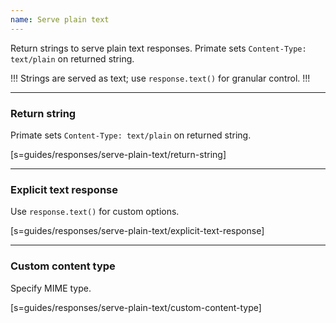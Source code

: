 ```yaml
---
name: Serve plain text
---
```


Return strings to serve plain text responses. Primate sets
`Content-Type: text/plain` on returned string.

!!!
Strings are served as text; use `response.text()` for granular control.
!!!

---

### Return string

Primate sets `Content-Type: text/plain` on returned string.

[s=guides/responses/serve-plain-text/return-string]

---

### Explicit text response

Use `response.text()` for custom options.

[s=guides/responses/serve-plain-text/explicit-text-response]

---

### Custom content type

Specify MIME type.

[s=guides/responses/serve-plain-text/custom-content-type]

